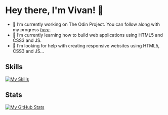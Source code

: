 # Hey there, I'm Vivan! 👋

- 🔭 I’m currently working on The Odin Project. You can follow along with my progress [*here*](https://github.com/DevVivan/odin-project).
- 🌱 I’m currently learning how to build web applications using HTML5 and CSS3 and JS.
- 🤔 I’m looking for help with creating responsive websites using HTML5, CSS3 and JS...

## Skills

[![My Skills](https://skillicons.dev/icons?i=html,css,js,git,py,replit,vscode)](https://skillicons.dev)

## Stats

[![My GitHub Stats](https://github-readme-stats.vercel.app/api?username=DevVivan)](https://github.com/anuraghazra/github-readme-stats)
